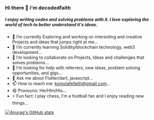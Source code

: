 ### Hi there 👋 i'm decodedfaith


##### I enjoy writing codes and solving problems with it. I love exploring the world of tech to better understand it's ideas.


- 🔭 I’m currently Exploring and working on interesting and creative Projects and ideas that jumps right at me...
- 🌱 I’m currently learning Solidity/blockchain technology, web3 development...
- 👯 I’m looking to collaborate on Projects, Ideas and challenges that solves problems...
- 🤔 I’m looking for help with referrers, new ideas, problem solving opportunities, and gigs...
- 💬 Ask me about Flutter/dart, javascript...
- 📫 How to reach me: komolafefaith@gmail.com...
- 😄 Pronouns: He/HIm/His...
- ⚡ Fun fact: I play chess, I'm a football fan and I enjoy reading new things...

[![Anurag's GitHub stats](https://github-readme-stats.vercel.app/api?username=decodedfaith&count_private=true&hide=stars&show_icons=true&theme=radical)](https://github.com/anuraghazra/github-readme-stats)
